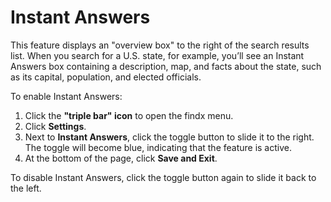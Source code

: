# Instant Answers


This feature displays an "overview box" to the right of the search results list. When you search for a U.S. state, for example, you’ll see an Instant Answers box containing a description, map, and facts about the state, such as its capital, population, and elected officials. 


To enable Instant Answers:

1. Click the **"triple bar" icon** to open the findx menu.
2. Click **Settings**.
3. Next to **Instant Answers**, click the toggle button to slide it to the right. The toggle will become blue, indicating that the feature is active.
4. At the bottom of the page, click **Save and Exit**.

To disable Instant Answers, click the toggle button again to slide it back to the left.
